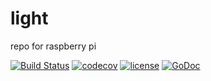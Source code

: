 # light
repo for raspberry pi

[![Build Status](https://travis-ci.org/dilfish/light.svg?branch=master)](https://travis-ci.org/dilfish/light)
[![codecov](https://codecov.io/gh/dilfish/light/branch/master/graph/badge.svg)](https://codecov.io/gh/dilfish/light)
[![license](https://img.shields.io/github/license/mashape/apistatus.svg)](github.com/dilfish/light)
[![GoDoc](https://godoc.org/github.com/dilfish/light?status.svg)](https://godoc.org/github.com/dilfish/light)

